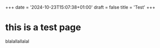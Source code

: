 +++
date = '2024-10-23T15:07:38+01:00'
draft = false
title = 'Test'
+++


# this is a test page
 blalallallalal
